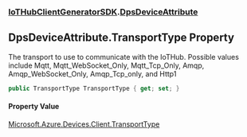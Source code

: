 ### [IoTHubClientGeneratorSDK](IoTHubClientGeneratorSDK.md 'IoTHubClientGeneratorSDK').[DpsDeviceAttribute](IoTHubClientGeneratorSDK.DpsDeviceAttribute.md 'IoTHubClientGeneratorSDK.DpsDeviceAttribute')

## DpsDeviceAttribute.TransportType Property

The transport to use to communicate with the IoTHub. Possible values include Mqtt, Mqtt_WebSocket_Only, Mqtt_Tcp_Only, Amqp, Amqp_WebSocket_Only, Amqp_Tcp_only, and Http1

```csharp
public TransportType TransportType { get; set; }
```

#### Property Value
[Microsoft.Azure.Devices.Client.TransportType](https://docs.microsoft.com/en-us/dotnet/api/Microsoft.Azure.Devices.Client.TransportType 'Microsoft.Azure.Devices.Client.TransportType')